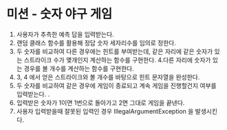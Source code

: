 # 미션 - 숫자 야구 게임
1. 사용자가 추측한 예측 답을 입력받는다.
2. 랜덤 클래스 함수를 활용해 정답 숫자 세자리수를
임의로 정한다.
3. 두 숫자를 비교하여 다른 경우에는 힌트를 부여받는데, 
   같은 자리에 같은 숫자가 있는 스트라이크 수가 몇개인지
   계산하는 함수를 구현한다.
4.다른 자리에  숫자가 있는 경우를 볼 개수를 계산하는 함수를
구현한다. 
5. 3, 4 에서 얻은 스트라이크와 볼 개수를 바탕으로 
힌트 문자열을 완성한다.
6. 두 숫자를 비교하여 같은 경우에 게임이 종료되고 
   계속 게임을 진행할건지 여부를 입력받는다. .
7. 입력받은 숫자가 1이면 1번으로 돌아가고 
2면 그대로 게임을 끝낸다. 
8. 사용자 입력받을때 잘못된 입력인 경우
IllegalArgumentException 을 발생시킨다. 

 


